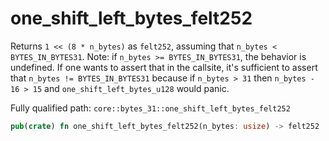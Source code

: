 # one_shift_left_bytes_felt252

Returns `1 << (8 * n_bytes)` as `felt252`, assuming that `n_bytes < BYTES_IN_BYTES31`.  Note: if `n_bytes >= BYTES_IN_BYTES31`, the behavior is undefined. If one wants to assert that in the callsite, it's sufficient to assert that `n_bytes != BYTES_IN_BYTES31` because if `n_bytes > 31` then `n_bytes - 16 > 15` and `one_shift_left_bytes_u128` would panic.

Fully qualified path: `core::bytes_31::one_shift_left_bytes_felt252`

```rust
pub(crate) fn one_shift_left_bytes_felt252(n_bytes: usize) -> felt252
```

